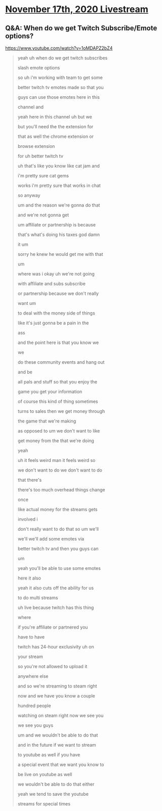 # [November 17th, 2020 Livestream](../2020-11-17.md)
## Q&A: When do we get Twitch Subscribe/Emote options?
https://www.youtube.com/watch?v=1oMDAPZ2bZ4
> yeah uh when do we get twitch subscribes
>
> slash emote options
>
> so uh i'm working with team to get some
>
> better twitch tv emotes made so that you
>
> guys can use those emotes here in this
>
> channel and
>
> yeah here in this channel uh but we
>
> but you'll need the the extension for
>
> that as well the chrome extension or
>
> browse extension
>
> for uh better twitch tv
>
> uh that's like you know like cat jam and
>
>  i'm pretty sure cat gems
>
> works i'm pretty sure that works in chat
>
> so anyway
>
> um and the reason we're gonna do that
>
> and we're not gonna get
>
> um affiliate or partnership is because
>
> that's what's doing his taxes god damn
>
> it um
>
> sorry he knew he would get me with that
>
> um
>
>  where was i okay uh we're not going
>
> with affiliate and subs subscribe
>
> or partnership because we don't really
>
> want um
>
> to deal with the money side of things
>
> like it's just gonna be a pain in the
>
> ass
>
> and the point here is that you know we
>
> we
>
> do these community events and hang out
>
> and be
>
> all pals and stuff so that you enjoy the
>
> game you get your information
>
> of course this kind of thing sometimes
>
> turns to sales then we get money through
>
> the game that we're making
>
> as opposed to um we don't want to like
>
> get money from the that we're doing
>
> yeah
>
> uh it feels weird man it feels weird so
>
> we don't want to do we don't want to do
>
> that there's
>
> there's too much overhead things change
>
> once
>
> like actual money for the streams gets
>
> involved i
>
> don't really want to do that so um we'll
>
> we'll we'll add some emotes via
>
> better twitch tv and then you guys can
>
> um
>
> yeah you'll be able to use some emotes
>
> here it also
>
> yeah it also cuts off the ability for us
>
> to do multi streams
>
> uh live because twitch has this thing
>
> where
>
> if you're affiliate or partnered you
>
> have to have
>
> twitch has 24-hour exclusivity uh on
>
> your stream
>
> so you're not allowed to upload it
>
> anywhere else
>
> and so we're streaming to steam right
>
> now and we have you know a couple
>
> hundred people
>
> watching on steam right now we see you
>
> we see you guys
>
> um and we wouldn't be able to do that
>
> and in the future if we want to stream
>
> to youtube as well if you have
>
> a special event that we want you know to
>
> be live on youtube as well
>
> we wouldn't be able to do that either
>
> yeah we tend to save the youtube
>
> streams for special times
>
